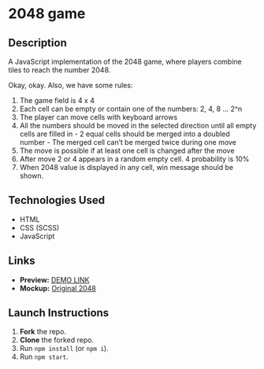 # 2048 game

## Description
  A JavaScript implementation of the 2048 game, where players combine tiles to reach the number 2048.

  Okay, okay. Also, we have some rules:
  1) The game field is 4 x 4
  2) Each cell can be empty or contain one of the numbers: 2, 4, 8 ... 2^n
  3) The player can move cells with keyboard arrows
  4) All the numbers should be moved in the selected direction until all empty cells are filled in
    - 2 equal cells should be merged into a doubled number
    - The merged cell can’t be merged twice during one move
  5) The move is possible if at least one cell is changed after the move
  6) After move 2 or 4 appears in a random empty cell. 4 probability is 10%
  7) When 2048 value is displayed in any cell, win message should be shown.

## Technologies Used
- HTML
- CSS (SCSS)
- JavaScript

## Links
- **Preview:** [DEMO LINK](https://yepolotn1ak.github.io/js_2048_game/)
- **Mockup:** [Original 2048](https://play2048.co/)

## Launch Instructions
1. **Fork** the repo.
2. **Clone** the forked repo.
3. Run `npm install` (or `npm i`).
4. Run `npm start`.
